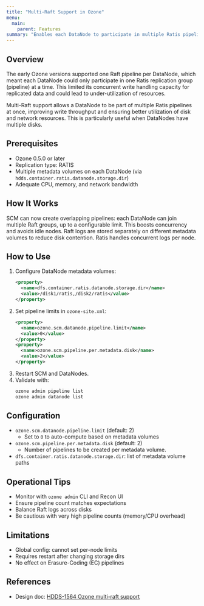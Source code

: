 ```yaml
---
title: "Multi-Raft Support in Ozone"
menu:
  main:
    parent: Features
summary: "Enables each DataNode to participate in multiple Ratis pipelines concurrently to improve resource utilization and write throughput."
---
```

<!---
  Licensed to the Apache Software Foundation (ASF) under one or more
  contributor license agreements.  See the NOTICE file distributed with
  this work for additional information regarding copyright ownership.
  The ASF licenses this file to You under the Apache License, Version 2.0
  (the "License"); you may not use this file except in compliance with
  the License.  You may obtain a copy of the License at

      http://www.apache.org/licenses/LICENSE-2.0

  Unless required by applicable law or agreed to in writing, software
  distributed under the License is distributed on an "AS IS" BASIS,
  WITHOUT WARRANTIES OR CONDITIONS OF ANY KIND, either express or implied.
  See the License for the specific language governing permissions and
  limitations under the License.
-->

## Overview
The early Ozone versions supported one Raft pipeline per DataNode, which meant each DataNode could only participate in one Ratis replication group (pipeline) at a time. This limited its concurrent write handling capacity for replicated data and could lead to under-utilization of resources.

Multi-Raft support allows a DataNode to be part of multiple Ratis pipelines at once,
improving write throughput and ensuring better utilization of disk and network resources.
This is particularly useful when DataNodes have multiple disks.

## Prerequisites
- Ozone 0.5.0 or later
- Replication type: RATIS
- Multiple metadata volumes on each DataNode (via `hdds.container.ratis.datanode.storage.dir`)
- Adequate CPU, memory, and network bandwidth

## How It Works
SCM can now create overlapping pipelines: each DataNode can join multiple Raft groups, up to a configurable limit. This boosts concurrency and avoids idle nodes. Raft logs are stored separately on different metadata volumes to reduce disk contention. Ratis handles concurrent logs per node.

## How to Use
1. Configure DataNode metadata volumes:
   ```xml
   <property>
     <name>dfs.container.ratis.datanode.storage.dir</name>
     <value>/disk1/ratis,/disk2/ratis</value>
   </property>
   ```
2. Set pipeline limits in `ozone-site.xml`:
   ```xml
   <property>
     <name>ozone.scm.datanode.pipeline.limit</name>
     <value>0</value>
   </property>
   <property>
     <name>ozone.scm.pipeline.per.metadata.disk</name>
     <value>2</value>
   </property>
   ```
3. Restart SCM and DataNodes.
4. Validate with:
   ```bash
   ozone admin pipeline list
   ozone admin datanode list
   ```

## Configuration
- `ozone.scm.datanode.pipeline.limit` (default: 2)
  - Set to `0` to auto-compute based on metadata volumes
- `ozone.scm.pipeline.per.metadata.disk` (default: 2)
  - Number of pipelines to be created per metadata volume.
- `dfs.container.ratis.datanode.storage.dir`: list of metadata volume paths

## Operational Tips
- Monitor with `ozone admin` CLI and Recon UI
- Ensure pipeline count matches expectations
- Balance Raft logs across disks
- Be cautious with very high pipeline counts (memory/CPU overhead)

## Limitations
- Global config: cannot set per-node limits
- Requires restart after changing storage dirs
- No effect on Erasure-Coding (EC) pipelines

## References
- Design doc: [HDDS-1564 Ozone multi-raft support](https://ozone.apache.org/docs/edge/design/multiraft.html)

